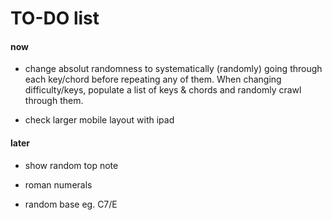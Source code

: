 # TO-DO list

#### now

- change absolut randomness to systematically (randomly) going through each key/chord before repeating any of them. When changing difficulty/keys, populate a list of keys & chords and randomly crawl through them.

- check larger mobile layout with ipad

#### later

- show random top note

- roman numerals

- random base eg. C7/E
